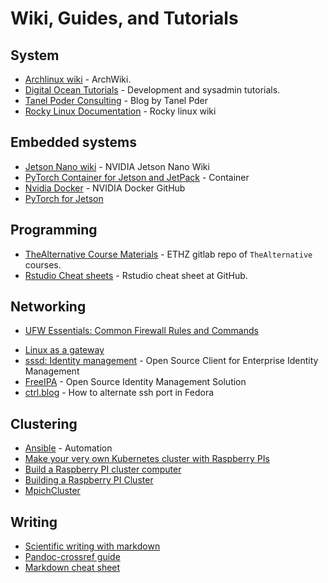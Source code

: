 # Wiki, Guides, and Tutorials


## System

* [Archlinux wiki](https://wiki.archlinux.org/) - ArchWiki.
* [Digital Ocean Tutorials](https://www.digitalocean.com/community/tutorials) - Development and sysadmin tutorials.
* [Tanel Poder Consulting](https://tanelpoder.com/) - Blog by Tanel Pder
* [Rocky Linux Documentation](https://docs.rockylinux.org/) - Rocky linux wiki


## Embedded systems

* [Jetson Nano wiki](https://elinux.org/Jetson_Nano) - NVIDIA Jetson Nano Wiki
* [PyTorch Container for Jetson and JetPack](https://catalog.ngc.nvidia.com/orgs/nvidia/containers/l4t-pytorch) - Container
* [Nvidia Docker](https://github.com/NVIDIA/nvidia-docker) - NVIDIA Docker GitHub
* [PyTorch for Jetson](https://forums.developer.nvidia.com/t/pytorch-for-jetson-version-1-10-now-available/72048)

## Programming

* [TheAlternative Course Materials](https://gitlab.ethz.ch/thealternative/courses) - ETHZ gitlab repo of `TheAlternative` courses.
* [Rstudio Cheat sheets](https://github.com/rstudio/cheatsheets) - Rstudio cheat sheet at GitHub.

## Networking

* [UFW Essentials: Common Firewall Rules and Commands](https://www.digitalocean.com/community/tutorials/ufw-essentials-common-firewall-rules-and-commands)
- [Linux as a gateway](https://unix.stackexchange.com/questions/222054/how-can-i-use-linux-as-a-gateway)
- [sssd: Identity management](https://sssd.io/index.html) - Open Source Client for Enterprise Identity Management 
- [FreeIPA](https://www.freeipa.org/page/Main_Page) - Open Source Identity Management Solution
- [ctrl.blog](https://www.ctrl.blog/entry/how-to-alternate-ssh-port-fedora.html) - How to alternate ssh port in Fedora


## Clustering

- [Ansible](https://www.ansible.com/) - Automation
- [Make your very own Kubernetes cluster with Raspberry PIs](https://medium.com/nycdev/k8s-on-pi-9cc14843d43)
- [Build a Raspberry PI cluster computer](https://magpi.raspberrypi.org/articles/build-a-raspberry-pi-cluster-computer)
- [Building a Raspberry PI Cluster](https://glmdev.medium.com/building-a-raspberry-pi-cluster-784f0df9afbd)
- [MpichCluster](https://help.ubuntu.com/community/MpichCluster)

## Writing

* [Scientific writing with markdown](https://jaantollander.com/post/scientific-writing-with-markdown/)
* [Pandoc-crossref guide](https://lierdakil.github.io/pandoc-crossref/)
* [Markdown cheat sheet](https://www.markdownguide.org/cheat-sheet/)
